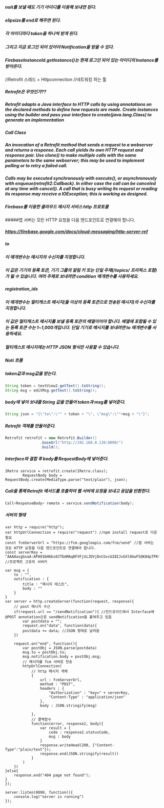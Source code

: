 
##### noit를 보낼 때도 기기 아이디를 이용해 보내면 된다.
##### elipsize를 end로 해주면 된다.

##### 각 아이디마다 token을 하나씩 받게 된다.
##### 그리고 지금 로그인 되어 있어야 Notification을 받을 수 있다.
##### FirebaseInstanceId.getInstance()는 현재 로그인 되어 있는 아이디의 Instance를 받아온다.

//Retrofit 스레드 + Httpconnection
        //네트워킹 하는 툴

##### Retrofit은 무엇인가??
##### Retrofit adapts a Java interface to HTTP calls by using annotations on the declared methods to define how requests are made. Create instances using the builder and pass your interface to create(java.lang.Class<T>) to generate an implementation

##### Call Class
##### An invocation of a Retrofit method that sends a request to a webserver and returns a response. Each call yields its own HTTP request and response pair. Use clone() to make multiple calls with the same parameters to the same webserver; this may be used to implement polling or to retry a failed call.
##### Calls may be executed synchronously with execute(), or asynchronously with enqueue(retrofit2.Callback<T>). In either case the call can be canceled at any time with cancel(). A call that is busy writing its request or reading its response may receive a IOException; this is working as designed.

##### Firebase를 이용한 클라우드 메시지 서비스 http 프로토콜
#####앱 서버는 모든 HTTP 요청을 다음 엔드포인트로 연결해야 합니다.
##### https://firebase.google.com/docs/cloud-messaging/http-server-ref

##### to

##### 이 매개변수는 메시지의 수신자를 지정합니다.
##### 이 값은 기기의 등록 토큰, 기기 그룹의 알림 키 또는 단일 주제(/topics/ 프리픽스 포함)가 될 수 있습니다. 여러 주제로 보내려면 condition 매개변수를 사용하세요.

##### registration_ids

##### 이 매개변수는 멀티캐스트 메시지(둘 이상의 등록 토큰으로 전송된 메시지)의 수신자를 지정합니다.
##### 이 값은 멀티캐스트 메시지를 보낼 등록 토큰의 배열이어야 합니다. 배열에 포함될 수 있는 등록 토큰 수는 1~1,000개입니다. 단일 기기로 메시지를 보내려면 to 매개변수를 사용하세요.
##### 멀티캐스트 메시지에는 HTTP JSON 형식만 사용할 수 있습니다.


##### Noti 흐름

##### token값과 msg값을 받는다.
```Java
String token = textView2.getText().toString();
String msg = editMsg.getText().toString();
```

##### body에 넣어 보내줄 String 값을 만들어 token과 msg를 넣어준다.
```Java
String json = "{\"to\":\"" + token + "\", \"msg\":\""+msg + "\"}";
```
##### Retrofit 객체를 만들어준다.
```Java
Retrofit retrofit = new Retrofit.Builder()
                .baseUrl("http://192.168.0.138:8090/")
                .build();
```
##### Interface와 결합 후 body를 RequestBody에 넣어준다.
```
IRetro service = retrofit.create(IRetro.class);
        RequestBody body = RequestBody.create(MediaType.parse("text/plain"), json);
```

##### Call을 통해 Retrofit 메서드를 호출하여 웹 서버에 요청을 보내고 응답을 반환한다.
```Java
Call<ResponseBody> remote = service.sendNotification(body);
```

##### 서버의 형태
```
var http = require("http");
var httpUrlConnection = require("request") //npm install request로 다운 필요
const fcmServerUrl = "https://fcm.googleapis.com/fcm/send" //앱 서버는 모든 HTTP 요청을 다음 엔드포인트로 연결해야 합니다.
const serverKey = "AAAAasgGxaA:APA91bH6bs0JTEmMAq8FVFjUiJDVjDnCGvcGI8IJvGXl0GwF5QK8dpTPKthYAYmWXXblgJiiP6EncVsakM04X21ipYEIf36UHMtgN4fZ89bMrQDZZbJ2wOUOmiJMC0zsCKcy78tjgnbP"; //프로젝트 고유의 서버키

var msg = {
    to : "",
    notification : {
        title : "메시지 테스트",
        body : ""
    }
}
var server = http.createServer(function(request, response){
    // post 메시지 수신
    if(request.url == "/sendNotification"){ //안드로이드에서 Interface에 @POST annotation으로 sendNotification을 붙여주고 있음
        var postdata = "";
        request.on("data", function(data){
        postdata += data; //JSON 형태로 날라옴
    })

    request.on("end", function(){
        var postObj = JSON.parse(postdata)
        msg.to = postObj.to;
        msg.notification.body = postObj.msg;
        // 메시지를 fcm 서버로 전송
        httpUrlConnection(
            // http 메시지 객체
            {
                url : fcmServerUrl,
                method : "POST",
                headers : {
                    "Authorization" : "key=" + serverKey,
                    "Content-Type" : "application/json"
                },
                body : JSON.stringify(msg)

            },
            // 콜백함수
            function(error, response2, body){
                var result = {
                    code : response2.statusCode,
                    msg : body
                }
                response.writeHead(200, {"Content-Type":"plain/text"});
                response.end(JSON.stringify(result))
            }
        )
    })
}else{
    response.end("404 page not found");
}
});

server.listen(8090, function(){
    console.log("server is running")
});
```
